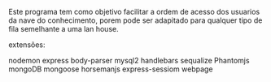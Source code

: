Este programa tem como objetivo facilitar a ordem de acesso dos usuarios da nave do conhecimento, porem pode ser adapitado para qualquer tipo de fila semelhante a uma lan house.

extensões:

nodemon
express
body-parser
mysql2
handlebars
sequalize
Phantomjs
mongoDB
mongoose
horsemanjs
express-sessiom
webpage
